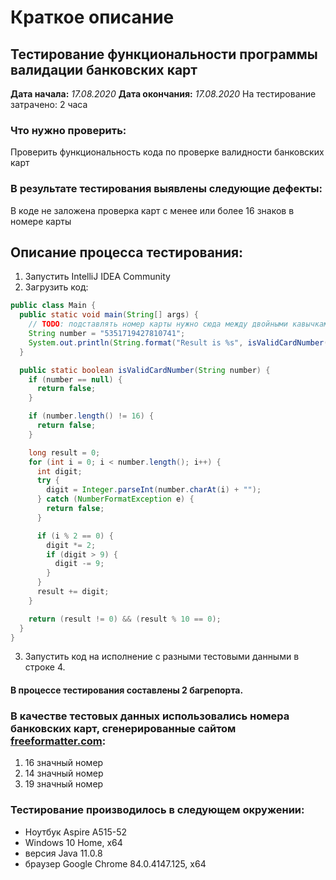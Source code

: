 # Краткое описание

## Тестирование  функциональности программы валидации банковских карт

**Дата начала:** *17.08.2020*
**Дата окончания:** *17.08.2020*
На тестирование затрачено: 2 часа

### Что нужно проверить:
Проверить функциональность кода по проверке валидности банковских карт

### В результате тестирования выявлены следующие дефекты:
В коде не заложена проверка карт с менее или более 16 знаков в номере карты

## Описание процесса тестирования:
1. Запустить IntelliJ IDEA Community
2. Загрузить код:

```java
public class Main {
  public static void main(String[] args) {
    // TODO: подставлять номер карты нужно сюда между двойными кавычками, без пробелов
    String number = "5351719427810741";
    System.out.println(String.format("Result is %s", isValidCardNumber(number) ? "OK" : "FAIL"));
  }

  public static boolean isValidCardNumber(String number) {
    if (number == null) {
      return false;
    }

    if (number.length() != 16) {
      return false;
    }

    long result = 0;
    for (int i = 0; i < number.length(); i++) {
      int digit;
      try {
        digit = Integer.parseInt(number.charAt(i) + "");
      } catch (NumberFormatException e) {
        return false;
      }

      if (i % 2 == 0) {
        digit *= 2;
        if (digit > 9) {
          digit -= 9;
        }
      }
      result += digit;
    }

    return (result != 0) && (result % 10 == 0);
  }
}
```

3. Запустить код на исполнение с разными тестовыми данными в строке 4. 

#### В процессе тестирования составлены 2 багрепорта.

### В качестве тестовых данных использовались  номера банковских карт, сгенерированные сайтом [freeformatter.com](https://www.freeformatter.com/credit-card-number-generator-validator.html):
1. 16 значный номер
2. 14 значный номер
3. 19 значный номер

### Тестирование производилось в следующем окружении:

-  Ноутбук Aspire А515-52
- Windows 10 Home, x64
-  версия Java 11.0.8
- браузер Google Chrome 84.0.4147.125, x64


